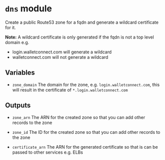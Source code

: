 # `dns` module

Create a public Route53 zone for a fqdn and generate a wildcard certificate for it.

**Note:** A wildcard certificate is only generated if the fqdn is not a top level domain e.g.
  - login.walletconnect.com will generate a wildcard
  - walletconnect.com will not generate a wildcard

## Variables

- `zone_domain`
  The domain for the zone, e.g. `login.walletconnect.com`, this will result in the certificate of `*.login.walletconnect.com`

## Outputs

- `zone_arn`
  The ARN for the created zone so that you can add other records to the zone

- `zone_id`
  The ID for the created zone so that you can add other records to the zone

- `certificate_arn`
  The ARN for the generated certificate so that is can be passed to other services e.g. ELBs
